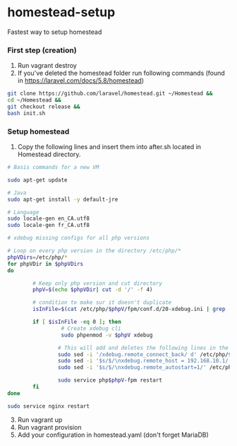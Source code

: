 # homestead-setup
Fastest way to setup homestead

### First step (creation)
1. Run vagrant destroy
2. If you've deleted the homestead folder run following commands (found in https://laravel.com/docs/5.8/homestead)

```bash
git clone https://github.com/laravel/homestead.git ~/Homestead &&
cd ~/Homestead &&
git checkout release &&
bash init.sh
```

### Setup homestead
1. Copy the following lines and insert them into after.sh located in Homestead directory.

```bash
# Basis commands for a new VM

sudo apt-get update

# Java
sudo apt-get install -y default-jre

# Language
sudo locale-gen en_CA.utf8
sudo locale-gen fr_CA.utf8

# xdebug missing configs for all php versions

# Loop on every php version in the directory /etc/php/*
phpVDirs=/etc/php/*
for phpVDir in $phpVDirs
do

        # Keep only php version and cut directory
        phpV=$(echo $phpVDir| cut -d '/' -f 4)

        # condition to make sur it doesn't duplicate
        isInFile=$(cat /etc/php/$phpV/fpm/conf.d/20-xdebug.ini | grep -c "xdebug.remote_host")

        if [ $isInFile -eq 0 ]; then
                 # Create xdebug cli
                 sudo phpenmod -v $phpV xdebug

                # This will add and deletes the following lines in the simlink that link cli and fpm 20-xdebug.ini
                sudo sed -i '/xdebug.remote_connect_back/ d' /etc/php/$phpV/mods-available/xdebug.ini                 #delete
                sudo sed -i '$s/$/\nxdebug.remote_host = 192.168.10.1/' /etc/php/$phpV/mods-available/xdebug.ini      #insert
                sudo sed -i '$s/$/\nxdebug.remote_autostart=1/' /etc/php/$phpV/mods-available/xdebug.ini              #insert

                sudo service php$phpV-fpm restart
        fi
done

sudo service nginx restart
```

3. Run vagrant up
4. Run vagrant provision
5. Add your configuration in homestead.yaml (don't forget MariaDB)
